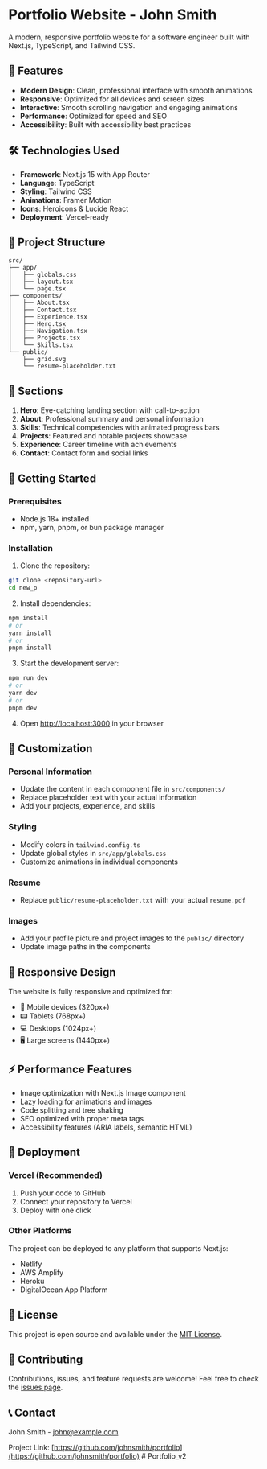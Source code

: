 # Portfolio Website - John Smith

A modern, responsive portfolio website for a software engineer built with Next.js, TypeScript, and Tailwind CSS.

## 🚀 Features

- **Modern Design**: Clean, professional interface with smooth animations
- **Responsive**: Optimized for all devices and screen sizes
- **Interactive**: Smooth scrolling navigation and engaging animations
- **Performance**: Optimized for speed and SEO
- **Accessibility**: Built with accessibility best practices

## 🛠️ Technologies Used

- **Framework**: Next.js 15 with App Router
- **Language**: TypeScript
- **Styling**: Tailwind CSS
- **Animations**: Framer Motion
- **Icons**: Heroicons & Lucide React
- **Deployment**: Vercel-ready

## 📁 Project Structure

```
src/
├── app/
│   ├── globals.css
│   ├── layout.tsx
│   └── page.tsx
├── components/
│   ├── About.tsx
│   ├── Contact.tsx
│   ├── Experience.tsx
│   ├── Hero.tsx
│   ├── Navigation.tsx
│   ├── Projects.tsx
│   └── Skills.tsx
└── public/
    ├── grid.svg
    └── resume-placeholder.txt
```

## 🎨 Sections

1. **Hero**: Eye-catching landing section with call-to-action
2. **About**: Professional summary and personal information
3. **Skills**: Technical competencies with animated progress bars
4. **Projects**: Featured and notable projects showcase
5. **Experience**: Career timeline with achievements
6. **Contact**: Contact form and social links

## 🚀 Getting Started

### Prerequisites

- Node.js 18+ installed
- npm, yarn, pnpm, or bun package manager

### Installation

1. Clone the repository:
```bash
git clone <repository-url>
cd new_p
```

2. Install dependencies:
```bash
npm install
# or
yarn install
# or
pnpm install
```

3. Start the development server:
```bash
npm run dev
# or
yarn dev
# or
pnpm dev
```

4. Open [http://localhost:3000](http://localhost:3000) in your browser

## 📝 Customization

### Personal Information
- Update the content in each component file in `src/components/`
- Replace placeholder text with your actual information
- Add your projects, experience, and skills

### Styling
- Modify colors in `tailwind.config.ts`
- Update global styles in `src/app/globals.css`
- Customize animations in individual components

### Resume
- Replace `public/resume-placeholder.txt` with your actual `resume.pdf`

### Images
- Add your profile picture and project images to the `public/` directory
- Update image paths in the components

## 📱 Responsive Design

The website is fully responsive and optimized for:
- 📱 Mobile devices (320px+)
- 📟 Tablets (768px+)
- 💻 Desktops (1024px+)
- 🖥️ Large screens (1440px+)

## ⚡ Performance Features

- Image optimization with Next.js Image component
- Lazy loading for animations and images
- Code splitting and tree shaking
- SEO optimized with proper meta tags
- Accessibility features (ARIA labels, semantic HTML)

## 🚢 Deployment

### Vercel (Recommended)
1. Push your code to GitHub
2. Connect your repository to Vercel
3. Deploy with one click

### Other Platforms
The project can be deployed to any platform that supports Next.js:
- Netlify
- AWS Amplify
- Heroku
- DigitalOcean App Platform

## 📄 License

This project is open source and available under the [MIT License](LICENSE).

## 🤝 Contributing

Contributions, issues, and feature requests are welcome! Feel free to check the [issues page](issues).

## 📞 Contact

John Smith - [john@example.com](mailto:john@example.com)

Project Link: [https://github.com/johnsmith/portfolio](https://github.com/johnsmith/portfolio)
#   P o r t f o l i o _ v 2  
 